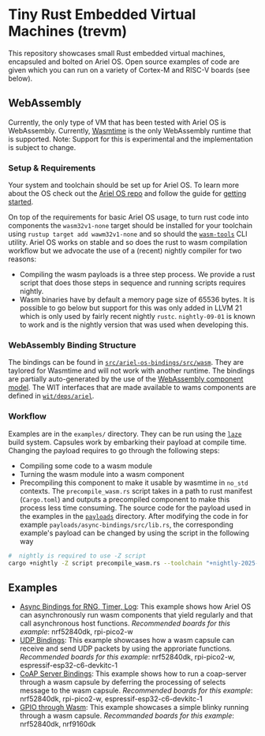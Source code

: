 # Tiny Rust Embedded Virtual Machines (trevm)
This repository showcases small Rust embedded virtual machines, encapsuled and bolted on Ariel OS. Open source examples of code are given which you can run on a variety of Cortex-M and RISC-V boards (see below).

## WebAssembly

Currently, the only type of VM that has been tested with Ariel OS is WebAssembly. Currently, [Wasmtime](https://github.com/bytecodealliance/wasmtime) is the only WebAssembly runtime that is supported.
Note: Support for this is experimental and the implementation is subject to change.

### Setup & Requirements

Your system and toolchain should be set up for Ariel OS. To learn more about the OS check out the [Ariel OS repo](https://github.com/ariel-os/ariel-os) and follow the guide for [getting started](https://ariel-os.github.io/ariel-os/dev/docs/book/getting-started.html).

On top of the requirements for basic Ariel OS usage, to turn rust code into components the `wasm32v1-none` target should be installed for your toolchain using `rustup target add wawm32v1-none` and so should the [`wasm-tools`](https://github.com/bytecodealliance/wasm-tools) CLI utility. Ariel OS works on stable and so does the rust to wasm compilation workflow but we advocate the use of a (recent) nightly compiler for two reasons:
- Compiling the wasm payloads is a three step process. We provide a rust script that does those steps in sequence and running scripts requires nightly.
- Wasm binaries have by default a memory page size of 65536 bytes. It is possible to go below but support for this was only added in LLVM 21 which is only used by fairly recent nightly `rustc`. `nightly-09-01` is known to work and is the nightly version that was used when developing this.

### WebAssembly Binding Structure

The bindings can be found in [`src/ariel-os-bindings/src/wasm`](./src/ariel-os-bindings/src/wasm/). They are taylored for Wasmtime and will not work with another runtime. The bindings are partially auto-generated by the use of the [WebAssembly component model](FIXMELink). The WIT interfaces that are made available to wams components are defined in [`wit/deps/ariel`](./wit/deps/ariel/).

### Workflow

Examples are in the `examples/` directory. They can be run using the [`laze`](https://github.com/kaspar030/laze) build system. Capsules work by embarking their payload at compile time. Changing the payload requires to go through the following steps:
- Compiling some code to a wasm module
- Turning the wasm module into a wasm component
- Precompiling this component to make it usable by wasmtime in `no_std` contexts.
The `precompile_wasm.rs` script takes in a path to rust manifest (`Cargo.toml`) and outputs a precompiled component to make this process less time consuming.
The source code for the payload used in the examples in the [`payloads`](./payloads/) directory. After modifying the code in for example `payloads/async-bindings/src/lib.rs`, the corresponding example's payload can be changed by using the script in the following way
```sh
#  nightly is required to use -Z script
cargo +nightly -Z script precompile_wasm.rs --toolchain "+nightly-2025-09-01" --path payloads/async-bindings/Cargo.toml --config payloads/.cargo/config.toml -o examples/async-bindings/payload.cwasm
```

## Examples
- [Async Bindings for RNG, Timer, Log](./examples/async-bindings): This example shows how Ariel OS can asynchronously run wasm components that yield regularly and that call asynchronous host functions. *Recommended boards for this example*: nrf52840dk, rpi-pico2-w
- [UDP Bindings](./examples/udp-bindings): This example showcases how a wasm capsule can receive and send UDP packets by using the approriate functions. *Recommended boards for this example*: nrf52840dk, rpi-pico2-w, espressif-esp32-c6-devkitc-1
- [CoAP Server Bindings](./examples/coap-server-bindings): This example shows how to run a coap-server through a wasm capsule by deferring the processing of selects message to the wasm capsule. *Recommended boards for this example*: nrf52840dk, rpi-pico2-w, espressif-esp32-c6-devkitc-1
- [GPIO through Wasm](./examples/gpio/): This example showcases a simple blinky running through a wasm capsule. *Recommanded boards for this example*: nrf52840dk, nrf9160dk
